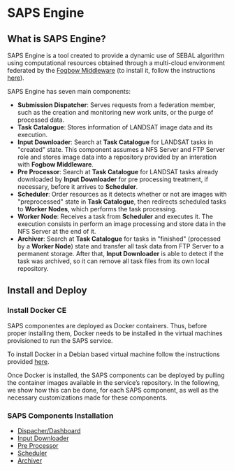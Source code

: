 # SAPS Engine
## What is SAPS Engine?
  SAPS Engine is a tool created to provide a dynamic use of SEBAL algorithm using computational resources obtained through a multi-cloud environment federated by the [Fogbow Middleware](http://www.fogbowcloud.org) (to install it, follow the instructions [here](http://www.fogbowcloud.org/the-big-picture.html)).
  
  SAPS Engine has seven main components:
  - **Submission Dispatcher**: Serves requests from a federation member, such as the creation and monitoring new work units, or the purge of processed data.
  - **Task Catalogue**: Stores information of LANDSAT image data and its execution.
  - **Input Downloader**: Search at **Task Catalogue** for LANDSAT tasks in "created" state. This component assumes a NFS Server and FTP Server role and stores image data into a repository provided by an interation with **Fogbow Middleware**.
  - **Pre Processor**: Search at **Task Catalogue** for LANDSAT tasks already downloaded by **Input Downloader** for pre processing treatment, if necessary, before it arrives to **Scheduler**.
  - **Scheduler**: Order resources as it detects whether or not are images with "preprocessed" state in **Task Catalogue**, then redirects scheduled tasks to **Worker Nodes**, which performs the task processing.
  - **Worker Node**: Receives a task from **Scheduler** and executes it. The execution consists in perform an image processing and store data in the NFS Server at the end of it.
  - **Archiver**: Search at **Task Catalogue** for tasks in "finished" (processed by a **Worker Node**) state and transfer all task data from FTP Server to a permanent storage. After that, **Input Downloader** is able to detect if the task was archived, so it can remove all task files from its own local repository.

## Install and Deploy
### Install Docker CE
SAPS componentes are deployed as Docker containers. Thus, before proper installing them, Docker needs to be installed in the virtual machines provisioned to run the SAPS service. 

To install Docker in a Debian based virtual machine follow the instructions provided [here](docs/container-install.md).

Once Docker is installed, the SAPS components can be deployed by pulling the container images available in the service’s repository. In the following, we show how this can be done, for each SAPS component, as well as the necessary customizations made for these components.

### SAPS Components Installation
* [Dispacher/Dashboard](docs/dispacher-install.md)
* [Input Downloader](docs/input-downloader-install.md)
* [Pre Processor](docs/preprocessor-install.md)
* [Scheduler](docs/scheduler-install.md)
* [Archiver](docs/archiver-install.md)
  

